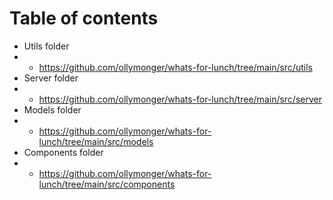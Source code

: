 # Table of contents
- Utils folder
- - https://github.com/ollymonger/whats-for-lunch/tree/main/src/utils
- Server folder
- - https://github.com/ollymonger/whats-for-lunch/tree/main/src/server
- Models folder
- - https://github.com/ollymonger/whats-for-lunch/tree/main/src/models
- Components folder
- - https://github.com/ollymonger/whats-for-lunch/tree/main/src/components
